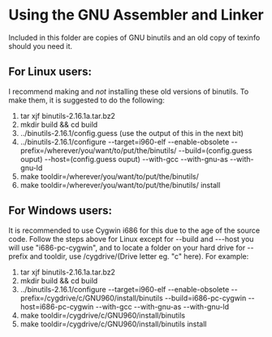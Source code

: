 # Using the GNU Assembler and Linker
Included in this folder are copies of GNU binutils and an old copy of texinfo should you need it.
## For Linux users:
I recommend making and *not* installing these old versions of binutils. To make them, it is suggested to do the following:

 1. tar xjf binutils-2.16.1a.tar.bz2
 2. mkdir build && cd build
 3. ../binutils-2.16.1/config.guess (use the output  of this in the next bit)
 4. ../binutils-2.16.1/configure --target=i960-elf --enable-obsolete --prefix=/wherever/you/want/to/put/the/binutils/ --build=(config.guess ouput) --host=(config.guess ouput) --with-gcc --with-gnu-as --with-gnu-ld
 5. make tooldir=/wherever/you/want/to/put/the/binutils/
 6.  make tooldir=/wherever/you/want/to/put/the/binutils/ install

## For Windows users:
It is recommended to use Cygwin i686 for this due to the age of the source code. Follow the steps above for Linux except for --build and ---host you will use "i686-pc-cygwin", and to locate a folder on your hard drive for --prefix and tooldir, use /cygdrive/(Drive letter eg. "c" here). For example:

 1. tar xjf binutils-2.16.1a.tar.bz2
 2. mkdir build && cd build
 3. ../binutils-2.16.1/configure --target=i960-elf --enable-obsolete --prefix=/cygdrive/c/GNU960/install/binutils --build=i686-pc-cygwin --host=i686-pc-cygwin --with-gcc --with-gnu-as --with-gnu-ld
 4. make tooldir=/cygdrive/c/GNU960/install/binutils
 5. make  tooldir=/cygdrive/c/GNU960/install/binutils install
